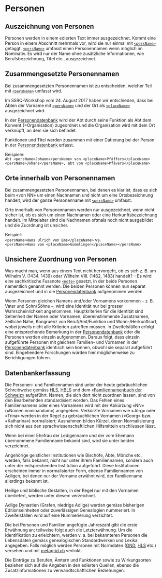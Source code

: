 # Personen

## Auszeichnung von Personen

Personen werden in einem edierten Text immer ausgezeichnet.
Kommt eine Person in einem Abschnitt mehrmals vor, wird sie nur einmal
mit [`<persName>`](persName.de.md) getaggt.
[`<persName>`](persName.de.md) umfasst einen Personennamen wenn möglich
im Nominativ.
Es wird nur der Name ohne zusätzliche Informationen, wie Berufsbezeichnung,
Titel etc., ausgezeichnet. 

## Zusammengesetzte Personennamen

Bei zusammengesetzten Personennamen ist zu entscheiden, welcher Teil mit
[`<persName>`](persName.de.md) umfasst wird.

Im SSRQ-Workshop vom 24. August 2017 haben wir entschieden, dass bei Äbten
der Vorname mit [`<persName>`](persName.de.md) und der Ort als
[`<placeName>`](placeName.de.md) ausgezeichnet wird.

In der [Personendatenbank](https://www.ssrq-sds-fds.ch/persons-db-edit/)
wird der Abt durch seine Funktion als Abt dem Konvent (=Organisation)
zugeordnet und die Organisation wird mit dem Ort verknüpft, an dem sie
sich befindet.

Funktionen und Titel werden zusammen mit einer Datierung bei der Person in
der [Personendatenbank](https://www.ssrq-sds-fds.ch/persons-db-edit/) erfasst.

Beispiele:  
`Abt <persName>Johann</persName> von <placeName>Pfäffers</placeName>`
`<persName>Johans</persName>, abt von <placeName>Pfävers</placeName>`

## Orte innerhalb von Personennamen

Bei zusammengesetzten Personennamen, bei denen es klar ist, dass es sich
beim «von NN» um einen Nachnamen und nicht um eine Ortsbezeichnung handelt,
wird der ganze Personenname mit [`<persName>`](persName.de.md) umfasst.

Orte innerhalb von Personennamen werden nur ausgezeichnet, wenn nicht
sicher ist, ob es sich um einen Nachnamen oder eine Herkunftsbezeichnung
handelt. 
Im Mittelalter sind die Nachnamen oftmals noch nicht ausgebildet und die
Zuordnung ist unsicher.

Beispiel:  
`<persName>Hans Ulrich von Ems</placeName>` vs.  
`<persName>Hans von <placeName>Gümmlingen</placeName></persName>`

## Unsichere Zuordnung von Personen

Was macht man, wenn aus einem Text nicht hervorgeht, ob es sich z. B. um
Wilhelm V. (1434, 1439) oder Wilhelm VIII. (1462, 1483) handelt? –
Es wird eine sachkritische Fussnote [`<note>`](note.de.md) gesetzt,
in der beide Personen namentlich genannt werden.
Die beiden Personen können nun separat ausgezeichnet und in die
[Personendatenbank](https://www.ssrq-sds-fds.ch/persons-db-edit/)
aufgenommen werden.

Wenn Personen gleichen Namens und/oder Vornamens vorkommen – z. B. Vater
und Sohn/Söhne –, wird eine Identität nur bei grosser Wahrscheinlichkeit
angenommen. 
Hauptkriterien für die Identität sind Seltenheit der Namen oder Vornamen,
übereinstimmende Zusatznamen, zeitliche Nähe, Kongruenz von Beruf/Amt/Funktion
und Wohn-/Herkunftsort, wobei jeweils nicht alle Kriterien zutreffen müssen.
In Zweifelsfällen erfolgt eine entsprechende Bemerkung in der
[Personendatenbank](https://www.ssrq-sds-fds.ch/persons-db-edit/) oder die
Personen werden einzeln aufgenommen.
Daraus folgt, dass einzeln aufgeführte Personen mit gleichem Familien- und
Vornamen in der
[Personendatenbank](https://www.ssrq-sds-fds.ch/persons-db-edit/) identisch
sein können, obwohl sie separat aufgeführt sind.
Eingehendere Forschungen würden hier möglicherweise zu Berichtigungen führen.

## Datenbankerfassung																		

Die Personen- und Familiennamen sind unter der heute gebräuchlichen
Schreibweise gemäss [HLS](https://hls-dhs-dss.ch/de/),
[HBLS](https://www.digibern.ch/katalog/historisch-biographisches-lexikon-der-schweiz)
und dem
[«Familiennamenbuch der Schweiz»](https://hls-dhs-dss.ch/famn/?pagename=famn2)
aufgeführt.
Namen, die sich dort nicht zuordnen lassen, sind von den Bearbeitenden
standardisiert worden.
Das Fehlen eines Familiennamens oder eines Vornamens wird mit der Abkürzung
«NN» («Nomen nominandum») angegeben. 
Verkürzte Vornamen wie «Jörg» oder «Trina» werden in der Regel zu
gebräuchlichen Vornamen («Georg» bzw. «Katharina») normalisiert;
Ausnahmen bilden Kürzel, deren Normalisierung sich nicht aus den
sprachwissenschaftlichen Hilfsmitteln erschliessen lässt.

Wenn bei einer Ehefrau der Ledigenname und der vom Ehemann übernommene
Familienname bekannt sind, wird sie unter beiden verzeichnet.

Angehörige geistlicher Institutionen wie Bischöfe, Äbte, Mönche etc.
werden, falls bekannt, nicht nur unter ihrem Familiennamen, sondern auch
unter der entsprechenden Institution aufgeführt.
Diese Institutionen erscheinen immer in normalisierter Form, ebenso
Familiennamen von Adligen, bei denen nur der Vorname erwähnt wird,
der Familienname allerdings bekannt ist. 

Heilige und biblische Gestalten, in der Regel nur mit den Vornamen
überliefert, werden unter diesem verzeichnet. 

Adlige Dynastien (Grafen, niedrige Adlige) werden gemäss bisherigen
Editionseinheiten oder zuverlässigen Genealogien nummeriert.
In Zweifelsfällen wird auf eine Nummerierung verzichtet. 

Die bei Personen und Familien angefügte Jahreszahl gibt die erste Erwähnung an;
teilweise folgt auch die Letzterwähnung.
Um die Identifikation zu erleichtern, werden v. a. bei bekannteren Personen
die Lebensdaten gemäss genealogischen Standardwerken und Lexika angegeben.
Falls möglich werden Personen mit Normdaten ([GND](https://lobid.org/gnd),
[HLS](https://hls-dhs-dss.ch/de/) etc.) versehen und mit
[metagrid.ch](https://metagrid.ch/) verlinkt.

Die Einträge zu Berufen, Ämtern und Funktionen sowie zu Wirkungsorten beziehen 
sich auf die Angaben in den edierten Quellen, ebenso die Zusatzinformationen
zu verwandtschaftlichen Beziehungen.
